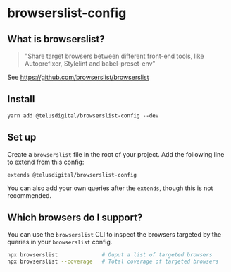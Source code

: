 # browserslist-config

## What is browserslist?

> "Share target browsers between different front-end tools, like Autoprefixer, Stylelint and babel-preset-env"

See https://github.com/browserslist/browserslist

## Install

```
yarn add @telusdigital/browserslist-config --dev
```

## Set up

Create a `browserslist` file in the root of your project.
Add the following line to extend from this config:

```
extends @telusdigital/browserslist-config
```

You can also add your own queries after the `extends`, though this is not recommended.

## Which browsers do I support?

You can use the `browserslist` CLI to inspect the browsers targeted by the queries in your `browserslist` config.

```bash
npx browserslist              # Ouput a list of targeted browsers
npx browserslist --coverage   # Total coverage of targeted browsers
```
